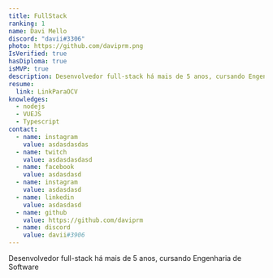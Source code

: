 ```yaml
---
title: FullStack
ranking: 1
name: Davi Mello
discord: "davii#3306"
photo: https://github.com/daviprm.png
IsVerified: true
hasDiploma: true
isMVP: true
description: Desenvolvedor full-stack há mais de 5 anos, cursando Engenharia de Software
resume:
  link: LinkParaOCV
knowledges:
  - nodejs
  - VUEJS
  - Typescript
contact:
  - name: instagram
    value: asdasdasdas
  - name: twitch
    value: asdasdasdasd
  - name: facebook
    value: asdasdasd
  - name: instagram
    value: asdasdasd
  - name: linkedin
    value: asdasdasd
  - name: github
    value: https://github.com/daviprm
  - name: discord
    value: davii#3906
---
```


Desenvolvedor full-stack há mais de 5 anos, cursando Engenharia de Software
